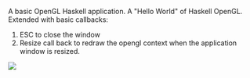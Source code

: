 A basic OpenGL Haskell application. A "Hello World" of Haskell OpenGL.  
Extended with basic callbacks: 
1) ESC to close the window
2) Resize call back to redraw the opengl context when the application window is resized.

![](https://raw.github.com/madjestic/Haskell-OpenGL-Tutorial/master/tutorial00/tutorial01.png)
